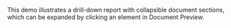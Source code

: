 This demo illustrates a drill-down report with collapsible document sections, which can be expanded by clicking an element in Document Preview.